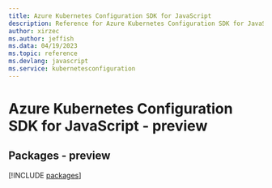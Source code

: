 ```yaml
---
title: Azure Kubernetes Configuration SDK for JavaScript
description: Reference for Azure Kubernetes Configuration SDK for JavaScript
author: xirzec
ms.author: jeffish
ms.data: 04/19/2023
ms.topic: reference
ms.devlang: javascript
ms.service: kubernetesconfiguration
---
```

# Azure Kubernetes Configuration SDK for JavaScript - preview
## Packages - preview
[!INCLUDE [packages](kubernetes-configuration-index.md)]